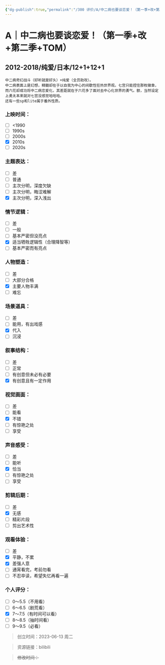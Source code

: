 ```yaml
---
{"dg-publish":true,"permalink":"/300 评价/A/中二病也要谈恋爱！（第一季+改+第二季+TOM）/","title":"中二病也要谈恋爱！（第一季+改+第二季+TOM）","tags":["A","纯爱"],"created":"2023-11-15T18:17:52.000+08:00","updated":"2024-01-12T12:00:12.231+08:00"}
---
```



# A｜中二病也要谈恋爱！（第一季+改+第二季+TOM）
## 2012-2018/纯爱/日本/12+1+12+1
    中二病奇幻战斗（好听就是好头）+纯爱（全员助攻）。
    中二病表面上是幻想，精髓却在于以自我为中心的间歇性狂热世界观。七宫只能捏住那枚徽章，而六花却成功将中二病恋爱化，其差距就在于六花多了面对去中心化世界的勇气。额，当然设定上勇太本来就对七宫没感觉哈哈哈。
	还有一些sp和lite属于番外性质。
### 上映时间：
- [ ] <1990
- [ ] 1990s
- [ ] 2000s
- [x] 2010s
- [ ] 2020s
### 主题表达：
- [ ] 差
- [ ] 普通
- [ ] 主次分明，深度欠缺
- [ ] 主次分明，晦涩难解
- [x] 主次分明，深入浅出
### 情节逻辑：
- [ ] 差
- [ ] 一般
- [ ] 基本严密但没亮点
- [x] 适当牺牲逻辑性（合理降智等）
- [ ] 基本严密而有亮点
### 人物塑造：
- [ ] 差
- [ ] 大部分合格
- [x] 主要人物丰满
- [ ] 难忘
### 场景道具：
- [ ] 差
- [ ] 能用，有出戏感
- [x] 代入
- [ ] 沉浸
### 叙事结构：
- [ ] 差
- [ ] 正常
- [ ] 有创意但未必有必要
- [x] 有创意且有一定作用
### 视觉画面：
- [ ] 差
- [ ] 能看
- [x] 不错
- [ ] 有惊艳之处
- [ ] 享受
### 声音感受：
- [ ] 差
- [ ] 能听
- [x] 恰当
- [ ] 有惊艳之处
- [ ] 享受
### 剪辑后期：
- [ ] 差
- [x] 无感
- [ ] 精彩片段
- [ ] 剪出艺术性
### 观看体验：
- [ ] 差
- [x] 平静，不累
- [x] 差强人意
- [ ] 通宵看完，考前勿看
- [ ] 不忍卒读，希望失忆再看一遍
### 个人评分：
- [ ] 0～5.5（不用看）
- [ ] 6～6.5（剧荒看）
- [x] 7～7.5（有时间可以看）
- [ ] 8～8.5（抽时间看）
- [ ] 9～9.5（必看）

>创立时间：2023-06-13 周二

>资源链接：bilibili

>~~修改时间：~~



